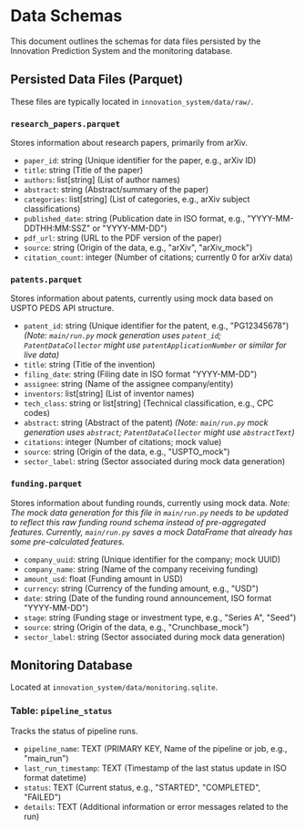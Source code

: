 # Data Schemas

This document outlines the schemas for data files persisted by the Innovation Prediction System and the monitoring database.

## Persisted Data Files (Parquet)

These files are typically located in `innovation_system/data/raw/`.

### `research_papers.parquet`

Stores information about research papers, primarily from arXiv.

- `paper_id`: string (Unique identifier for the paper, e.g., arXiv ID)
- `title`: string (Title of the paper)
- `authors`: list[string] (List of author names)
- `abstract`: string (Abstract/summary of the paper)
- `categories`: list[string] (List of categories, e.g., arXiv subject classifications)
- `published_date`: string (Publication date in ISO format, e.g., "YYYY-MM-DDTHH:MM:SSZ" or "YYYY-MM-DD")
- `pdf_url`: string (URL to the PDF version of the paper)
- `source`: string (Origin of the data, e.g., "arXiv", "arXiv_mock")
- `citation_count`: integer (Number of citations; currently 0 for arXiv data)

### `patents.parquet`

Stores information about patents, currently using mock data based on USPTO PEDS API structure.

- `patent_id`: string (Unique identifier for the patent, e.g., "PG12345678")
  *(Note: `main/run.py` mock generation uses `patent_id`; `PatentDataCollector` might use `patentApplicationNumber` or similar for live data)*
- `title`: string (Title of the invention)
- `filing_date`: string (Filing date in ISO format "YYYY-MM-DD")
- `assignee`: string (Name of the assignee company/entity)
- `inventors`: list[string] (List of inventor names)
- `tech_class`: string or list[string] (Technical classification, e.g., CPC codes)
- `abstract`: string (Abstract of the patent)
  *(Note: `main/run.py` mock generation uses `abstract`; `PatentDataCollector` might use `abstractText`)*
- `citations`: integer (Number of citations; mock value)
- `source`: string (Origin of the data, e.g., "USPTO_mock")
- `sector_label`: string (Sector associated during mock data generation)

### `funding.parquet`

Stores information about funding rounds, currently using mock data.
*Note: The mock data generation for this file in `main/run.py` needs to be updated to reflect this raw funding round schema instead of pre-aggregated features. Currently, `main/run.py` saves a mock DataFrame that already has some pre-calculated features.*

- `company_uuid`: string (Unique identifier for the company; mock UUID)
- `company_name`: string (Name of the company receiving funding)
- `amount_usd`: float (Funding amount in USD)
- `currency`: string (Currency of the funding amount, e.g., "USD")
- `date`: string (Date of the funding round announcement, ISO format "YYYY-MM-DD")
- `stage`: string (Funding stage or investment type, e.g., "Series A", "Seed")
- `source`: string (Origin of the data, e.g., "Crunchbase_mock")
- `sector_label`: string (Sector associated during mock data generation)

## Monitoring Database

Located at `innovation_system/data/monitoring.sqlite`.

### Table: `pipeline_status`

Tracks the status of pipeline runs.

- `pipeline_name`: TEXT (PRIMARY KEY, Name of the pipeline or job, e.g., "main_run")
- `last_run_timestamp`: TEXT (Timestamp of the last status update in ISO format datetime)
- `status`: TEXT (Current status, e.g., "STARTED", "COMPLETED", "FAILED")
- `details`: TEXT (Additional information or error messages related to the run)
```
